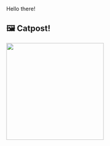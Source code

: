 Hello there!



## 🖼️ Catpost!

<sub>
    <img src="https://cdn2.thecatapi.com/images/tYaYHzxxR.jpg" height="256">
</sub>

